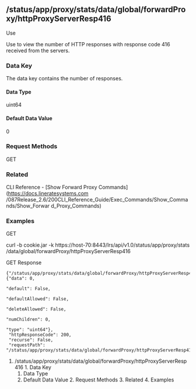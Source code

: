 ## /status/app/proxy/stats/data/global/forwardProxy/httpProxyServerResp416

Use

Use to view the number of HTTP responses with response code 416 received from
the servers.

### Data Key

The data key contains the number of responses.

#### Data Type

uint64

#### Default Data Value

0

### Request Methods

GET

### Related

CLI Reference - [Show Forward Proxy Commands](https://docs.lineratesystems.com
/087Release_2.6/200CLI_Reference_Guide/Exec_Commands/Show_Commands/Show_Forwar
d_Proxy_Commands)

### Examples

GET

curl -b cookie.jar -k https://host-70:8443/lrs/api/v1.0/status/app/proxy/stats
/data/global/forwardProxy/httpProxyServerResp416

GET Response

    
    {"/status/app/proxy/stats/data/global/forwardProxy/httpProxyServerResp416": {"data": 0,
                                                                                  "default": False,
                                                                                  "defaultAllowed": False,
                                                                                  "deleteAllowed": False,
                                                                                  "numChildren": 0,
                                                                                  "type": "uint64"},
     "httpResponseCode": 200,
     "recurse": False,
     "requestPath": "/status/app/proxy/stats/data/global/forwardProxy/httpProxyServerResp416"}
    

  1. /status/app/proxy/stats/data/global/forwardProxy/httpProxyServerResp416
    1. Data Key
      1. Data Type
      2. Default Data Value
    2. Request Methods
    3. Related
    4. Examples

